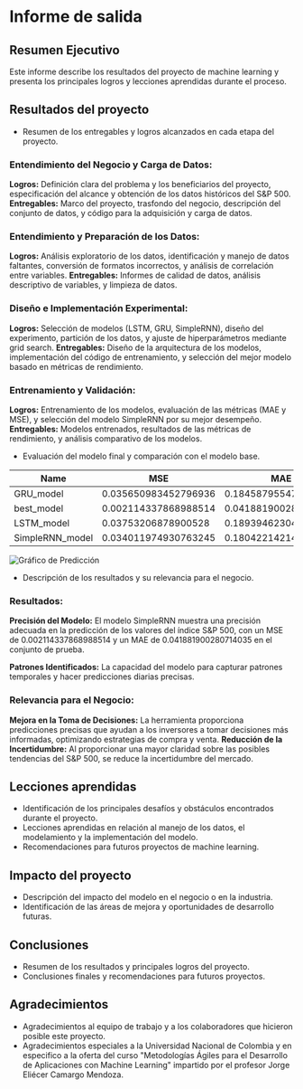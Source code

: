 # Informe de salida

## Resumen Ejecutivo

Este informe describe los resultados del proyecto de machine learning y presenta los principales logros y lecciones aprendidas durante el proceso.

## Resultados del proyecto

- Resumen de los entregables y logros alcanzados en cada etapa del proyecto.

### **Entendimiento del Negocio y Carga de Datos:**

**Logros:** Definición clara del problema y los beneficiarios del proyecto, especificación del alcance y obtención de los datos históricos del S&P 500.
**Entregables:** Marco del proyecto, trasfondo del negocio, descripción del conjunto de datos, y código para la adquisición y carga de datos.

### **Entendimiento y Preparación de los Datos:**

**Logros:** Análisis exploratorio de los datos, identificación y manejo de datos faltantes, conversión de formatos incorrectos, y análisis de correlación entre variables.
**Entregables:** Informes de calidad de datos, análisis descriptivo de variables, y limpieza de datos.

### **Diseño e Implementación Experimental:**

**Logros:** Selección de modelos (LSTM, GRU, SimpleRNN), diseño del experimento, partición de los datos, y ajuste de hiperparámetros mediante grid search.
**Entregables:** Diseño de la arquitectura de los modelos, implementación del código de entrenamiento, y selección del mejor modelo basado en métricas de rendimiento.

### **Entrenamiento y Validación:**

**Logros:** Entrenamiento de los modelos, evaluación de las métricas (MAE y MSE), y selección del modelo SimpleRNN por su mejor desempeño.
**Entregables:** Modelos entrenados, resultados de las métricas de rendimiento, y análisis comparativo de los modelos.

- Evaluación del modelo final y comparación con el modelo base.

| Name             | MSE                | MAE                |
|------------------|--------------------|--------------------|
| GRU_model        | 0.035650983452796936 | 0.18458795547485352 |
| best_model       | 0.002114337868988514 | 0.041881900280714035 |
| LSTM_model       | 0.03753206878900528  | 0.18939462304115295 |
| SimpleRNN_model  | 0.034011974930763245 | 0.18042214214801788 |

![Gráfico de Predicción](Proyecto_MLDS6/scripts/evaluation/predict.png)

- Descripción de los resultados y su relevancia para el negocio.

### **Resultados:**

**Precisión del Modelo:** El modelo SimpleRNN muestra una precisión adecuada en la predicción de los valores del índice S&P 500, con un MSE de 0.002114337868988514 y un MAE de 0.041881900280714035 en el conjunto de prueba.

**Patrones Identificados:** La capacidad del modelo para capturar patrones temporales y hacer predicciones diarias precisas.

### **Relevancia para el Negocio:**

**Mejora en la Toma de Decisiones:** La herramienta proporciona predicciones precisas que ayudan a los inversores a tomar decisiones más informadas, optimizando estrategias de compra y venta.
**Reducción de la Incertidumbre:** Al proporcionar una mayor claridad sobre las posibles tendencias del S&P 500, se reduce la incertidumbre del mercado.

## Lecciones aprendidas

- Identificación de los principales desafíos y obstáculos encontrados durante el proyecto.
- Lecciones aprendidas en relación al manejo de los datos, el modelamiento y la implementación del modelo.
- Recomendaciones para futuros proyectos de machine learning.

## Impacto del proyecto

- Descripción del impacto del modelo en el negocio o en la industria.
- Identificación de las áreas de mejora y oportunidades de desarrollo futuras.

## Conclusiones

- Resumen de los resultados y principales logros del proyecto.
- Conclusiones finales y recomendaciones para futuros proyectos.

## Agradecimientos

- Agradecimientos al equipo de trabajo y a los colaboradores que hicieron posible este proyecto.
- Agradecimientos especiales a la Universidad Nacional de Colombia y en especifico a la oferta del curso "Metodologías Ágiles para el Desarrollo de Aplicaciones con Machine Learning" impartido por el profesor Jorge Eliécer Camargo Mendoza.
